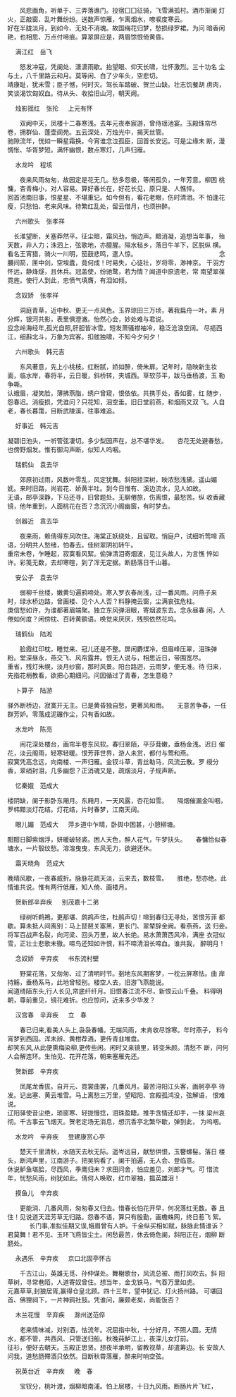 <!-- { "loadSidebar": true } -->
　　风悲画角，听单于、三弄落谯门。投宿囗囗征骑，飞雪满孤村。酒市渐阑
灯火，正敲窗、乱叶舞纷纷。送数声惊雁，乍离烟水，嘹唳度寒云。　　　　
　 
　　 好在半胧淡月，到如今、无处不消魂。故国梅花归梦，愁损绿罗裙。为问
暗香闲艳，也相思、万点付啼痕。算翠屏应是，两眉馀恨倚黄昏。　　　　　 

　
满江红　岳飞 

　　怒发冲寇，凭阑处、潇潇雨歇。抬望眼、仰天长啸，壮怀激烈。三十功名
尘与土，八千里路云和月。莫等闲、白了少年头，空悲切。　　　　　　　　
　 
　　 靖康耻，犹未雪；臣子憾，何时灭。驾长车踏破、贺兰山缺。壮志饥餐胡
虏肉，笑谈渴饮匈奴血。待从头、收拾旧山河，朝天阙。　　　　　　　　　 

　
烛影摇红　张抡
　 
上元有怀 

　　双阙中天，凤楼十二春寒浅。去年元夜奉宸游，曾侍瑶池宴。玉殿珠帘尽
卷，拥群仙、蓬壶阆苑。五云深处，万烛光中，揭天丝管。　　　　　　　　
　 
　　 驰隙流年，恍如一瞬星霜换。今宵谁念泣孤臣，回首长安远。可是尘缘未
断，漫惆怅、华胥梦短。满怀幽恨，数点寒灯，几声归雁。　　　　　　　　 

　
水龙吟　程垓 

　　夜来风雨匆匆，故园定是花无几。愁多怨极，等闲孤负，一年芳意。柳困
桃慵，杏青梅小，对人容易。算好春长在，好花长见，原只是、人憔悴。　　
　 
　　 回首池南旧事，恨星星、不堪重记。如今但有，看花老眼，伤时清泪。不
怕逢花瘦，只愁怕、老来风味。待繁红乱处，留云借月，也须拚醉。　　　　 

　
六州歌头　张孝祥 

　长淮望断，关塞莽然平。征尘暗，霜风劲，悄边声。黯消凝，追想当年事，
殆天数，非人力；洙泗上，弦歌地，亦膻腥。隔水毡乡，落日牛羊下，区脱纵
横。看名王宵猎，骑火一川明，笳鼓悲鸣，遣人惊。　　　　　　　　　　　
　 
　 念腰间箭，匣中剑，空埃蠹，竟何成！时易失，心徒壮，岁将零，渺神京。
干羽方怀远，静烽燧，且休兵。冠盖使，纷驰鹜，若为情？闻道中原遗老，常
南望翠葆霓旌。使行人到此，忠愤气填膺，有泪如倾。　　　　　　　　　　 

　
念奴娇　张孝祥 

　　洞庭青草，近中秋、更无一点风色。玉界琼田三万顷，著我扁舟一叶。素
月分辉，银河共影，表里俱澄澈。怡然心会，妙处难与君说。　　　　　　　
　 
　　 应念岭海经年,孤光自照,肝胆皆冰雪。短发萧骚襟袖冷，稳泛沧浪空阔。
尽挹西江，细斟北斗，万象为宾客。扣舷独啸，不知今夕何夕！　　　　　　 

　
六州歌头　韩元吉 

　　东风著意，先上小桃枝。红粉腻，娇如醉，倚朱扉。记年时，隐映新生妆
面，临水岸，春将半，云日暖，斜桥转，夹城西。草软莎平，跋马垂杨渡，玉
勒争嘶。　　　　　　　　　　　　　　　　　　　　　　　　　　　　　　
　 
　　 认蛾眉，凝笑脸，薄拂燕脂，绣户曾窥，恨依依。共携手处，香如雾，红
随步，怨春迟。消瘦损，凭谁问？只花知，泪空垂。旧日堂前燕，和烟雨又双
飞。人自老，春长暮霭，目断武陵溪，往事难追。　　　　　　　　　　　　 

　
好事近　韩元吉 

凝碧旧池头，一听管弦凄切。多少梨园声在，总不堪华发。 
　 
杏花无处避春愁，也傍野烟发。惟有御沟声断，似知人呜咽。 

　
瑞鹤仙　袁去华 

　　郊原初过雨，风数叶零乱，风定犹舞。斜阳挂深树，映浓愁浅黛。遥山媚
妩。来时旧路，尚岩花、娇黄半吐。到今日惟有、溪边流水，见人如故。　　
　 
　　 无语，邮亭深静，下马还寻，旧曾题处。无聊倦旅，伤离恨，最愁苦。纵
收香藏镜，他年重到，人面桃花在否？念沉沉小阁幽窗，有时梦去。　　　　 

　
剑器近　袁去华 

　　夜来雨，赖倩得东风吹住。海棠正妖绕处，且留取。悄庭户，试细听莺啼
燕语，分明共人愁绪，怕春去。佳树翠阴初转午。　　　　　　　　　　　　
　 
　　 重帘未卷，乍睡起，寂寞看风絮。偷弹清泪寄烟波，见江头故人，为言憔
悴如许。彩笺无数，去却寒暄，到了浑无定据。断肠落日千山暮。　　　　　 

　
安公子　袁去华 

　　弱柳千丝缕，嫩黄匀遍鸦啼处。寒入罗衣春尚浅，过一番风雨。问燕子来
时，绿水桥边路，曾画楼、见个人人否？料静掩云窗，尘满哀弦危柱。　　　
　 
　　 庚信愁如许，为谁都著眉端聚。独立东风弹泪眼，寄烟波东去。念永昼春
闲，人倦如何度？闲傍枕、百转黄鹂语。唤觉来厌厌，残照依然花坞。　　　 

　
瑞鹤仙　陆淞 

　　脸霞红印枕，睡觉来、冠儿还是不整。屏闲麝煤冷，但眉峰压翠，泪珠弹
粉。堂深昼永，燕交飞、风帘露井。恨无人说与，相思近日，带围宽尽。　　
　 
　　 重省，残灯朱幌，淡月纱窗，那时风景。阳台路迥，云雨梦，便无准。待
归来，先指花梢教看，欲把心期细问。问因循过了青春，怎生意稳？　　　　 

　
卜算子　陆游 

驿外断桥边，寂寞开无主。已是黄昏独自愁，更著风和雨。
　 
无意苦争春，一任群芳妒。零落成泥碾作尘，只有香如故。 

　
水龙吟　陈亮 

　　闹花深处楼台，画帘半卷东风软。春归翠陌，平莎茸嫩，垂杨金浅。迟日
催花，淡云阁雨，轻寒轻暖。恨芳菲世界，游人未赏，都付与莺和燕。　　　
　 
　　 寂寞凭高念远，向南楼、一声归雁。金钗斗草，青丝勒马，风流云散。罗
绶分香，翠绡封泪，几多幽怨？正消魂又是，疏烟淡月，子规声断。　　　　 

　
忆秦娥　范成大 

楼阴缺，阑于影卧东厢月。东厢月，一天风露，杏花如雪。 
　 
隔烟催漏金叫咽，罗帏黯淡灯花结。灯花结，片时春梦，江南天阔。 

　
眼儿媚　范成大
　 
萍乡道中乍晴，卧舆中困甚，小憩柳塘。 

酣酣日脚紫烟浮，妍暖破轻裘。困人天色，醉人花气，午梦扶头。
　 
春慵恰似春塘水，一片彀纹愁。溶溶曳曳，东风无力，欲避还休。 

　
霜天晓角　范成大 

晚晴风歇，一夜春威折。脉脉花疏天淡，云来去，数枝雪。 
　 
胜绝，愁亦绝。此情谁共说。惟有两行低雁，知人倚、画楼月。 

　
贺新郎辛弃疾
　 
别茂嘉十二弟 

　　绿树听鹈鴂，更那堪、鹧鸪声住，杜鹃声切！啼到春归无寻处，苦恨芳菲
都歇。算未抵人间离别：马上琵琶关塞黑，更长门、翠辇辞金阙。看燕燕，送
归妾。　　　　　　　　　　　　　　　　　　　　　　　　　　　　　　　
　　 将军百战声名裂，向河梁、回头万里，故人长绝。易水萧萧西风冷，满座
衣冠似雪，正壮士悲歌未徹。啼鸟还知如许恨，料不啼清泪长啼血。谁共我，
醉明月！　　　　　　　　　　　　　　　　　　　　　　　　　　　　　　 

　
念奴娇　辛弃疾
　 
书东流村壁 

　　野棠花落，又匆匆、过了清明时节。剗地东风期客梦，一枕云屏寒怯。曲
岸持觞，垂杨系马，此地曾轻别。楼空人去，旧游飞燕能说。　　　　　　　
　 
　　 闻道绮陌东头,行人长见,帘底纤纤月。旧恨春江流不尽，新恨云山千叠。
料得明朝，尊前重见，镜花难折。也应惊问，近来多少华发？　　　　　　　 

　
汉宫春　辛弃疾
　 
立　春 

　　春已归来,看美人头上,袅袅春幡。无端风雨，未肯收尽馀寒。年时燕子，
料今宵梦到西园。浑未辨、黄柑荐酒，更传青韭堆盘。　　　　　　　　　　
　 
　　 却笑东风,从此便熏梅染柳,更传些闲。闲时又来镜里，转变朱颜。清愁不
断，问何人会解连环。生怕见、花开花落，朝来塞雁先还。　　　　　　　　 

　
贺新郎　辛弃疾 

　　凤尾龙香拔。自开元、霓裳曲罢，几番风月。最苦浔阳江头客，画舸亭亭
待发。记出塞、黄云堆雪。马上离愁三万里，望昭阳、宫殿孤鸿没，弦解语，
恨难说。　　　　　　　　　　　　　　　　　　　　　　　　　　　　　　
　 
　　 辽阳驿使音尘绝，琐窗寒、轻拢慢捻，泪珠盈睫。推手含情还却手，一抹
梁州哀彻。千古事云飞烟灭。贺老定场无消息，想沉香亭北繁华歇，弹到此，
为呜咽。　　　　　　　　　　　　　　　　　　　　　　　　　　　　　　 

　
水龙吟　辛弃疾
　 
登建康赏心亭 

　　楚天千里清秋，水随天去秋无际。遥岑远目，献愁供恨，玉簪螺髻。落日
楼头，断鸿声里，江南游子。把吴钩看了，阑干拍遍，无人会、登临意。　　
　 
　　 休说鲈鱼堪脍，尽西风，季鹰归未？求田问舍，怕应羞见，刘郎才气。可
惜流年，忧愁风雨，树犹如此。倩何人唤取，红巾翠袖，揾英雄泪！　　　　 

　
摸鱼儿　辛弃疾 

　　更能消、几番风雨，匆匆春又归去。惜春长怕花开早，何况落红无数。春
且住！见说道天涯芳草无归路。怨春不语，算只有殷勤，画檐蛛网，终日惹飞
絮。
　 
　　 长门事,准拟佳期又误,蛾眉曾有人妒。千金纵买相如赋，脉脉此情谁诉？
君莫舞！君不见、玉环飞燕皆尘土。闲愁最苦，休去倚危阑，斜阳正在，烟柳
断肠处。　　　　　　　　　　　　　　　　　　　　　　　　　　　　　　 

　
永遇乐　辛弃疾
　 
京口北固亭怀古 

　　千古江山，英雄无觅、孙仲谋处。舞榭歌台，风流总被、雨打风吹去。斜
阳草树，寻常巷陌，人道寄奴曾住。想当年，金戈铁马，气吞万里如虎。　　
　 
　　 元嘉草草,封狼居胥,赢得仓皇北顾。四十三年，望中犹记、灯火扬州路。
可堪回首、佛狸祠下，一片神鸦社鼓。凭谁问，廉颇老矣，尚能饭否？　　　 

　
木兰花慢　辛弃疾
　 
滁州送范倅 

　　老来情味减，对别酒，怯流年。况屈指中秋，十分好月，不照人圆。无情
水，都不管，共西风、只管送归船。秋晚莼鲈江上，夜深儿女灯前。　　　　
　 
　　 征衫，便好去朝天。玉殿正思贤。想夜半承明，留教视草，却遣筹边。长
安故人问我，道愁肠殢酒只依然。目断秋霄落雁，醉来时响空弦。　　　　　 

　
祝英台近　辛弃疾
　 
晚　春 

　　宝钗分，桃叶渡，烟柳暗南浦。怕上层楼，十日九风雨。断肠片片飞红，
